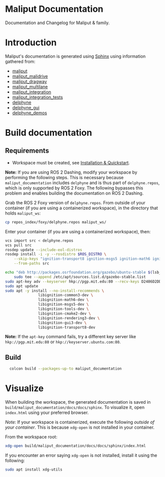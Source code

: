 # Maliput Documentation

Documentation and Changelog for Maliput & family.

# Introduction

Maliput's documentation is generated using [Sphinx](https://www.sphinx-doc.org/en/master/) using information gathered
from:
 - [maliput](https://github.com/ToyotaResearchInstitute/maliput)
 - [maliput_malidrive](https://github.com/ToyotaResearchInstitute/maliput_malidrive)
 - [maliput_dragway](https://github.com/ToyotaResearchInstitute/maliput_dragway)
 - [maliput_multilane](https://github.com/ToyotaResearchInstitute/maliput_multilane)
 - [maliput_integration](https://github.com/ToyotaResearchInstitute/maliput_integration)
 - [maliput_integration_tests](https://github.com/ToyotaResearchInstitute/maliput_integration_tests)
 - [delphyne](https://github.com/ToyotaResearchInstitute/delphyne)
 - [delphyne_gui](https://github.com/ToyotaResearchInstitute/delphyne_gui)
 - [delphyne_demos](https://github.com/ToyotaResearchInstitute/delphyne_demos)


# Build documentation

## Requirements

 * Workspace must be created, see [Installation & Quickstart](docs/installation_quickstart.rst).

__Note:__ If you are using ROS 2 Dashing, modify your workspace by performing the following steps. This is necessary
because `maliput_documentation` includes `delphyne` and is thus part of `delphyne.repos`, which is only supported by
ROS 2 Foxy. The following bypasses this problem and enables building the documentation on ROS 2 Dashing.

Grab the ROS 2 Foxy version of `delphyne.repos`. From outside of your container (if you are using a containerized
workspace), in the directory that holds `maliput_ws`:

```sh
cp repos_index/foxy/delphyne.repos maliput_ws/

```

Enter your container (if you are using a containerized workspace), then:

```sh
vcs import src < delphyne.repos
vcs pull src
rosdep update --include-eol-distros
rosdep install -i -y --rosdistro $ROS_DISTRO \
    --skip-keys "ignition-transport8 ignition-msgs5 ignition-math6 ignition-common3 ignition-gui3 ignition-rendering3 pybind11" \
    --from-paths src

echo "deb http://packages.osrfoundation.org/gazebo/ubuntu-stable $(lsb_release -cs) main" | \
    sudo tee --append /etc/apt/sources.list.d/gazebo-stable.list
sudo apt-key adv --keyserver hkp://pgp.mit.edu:80 --recv-keys D2486D2DD83DB69272AFE98867170598AF249743
sudo apt update
sudo apt -y install --no-install-recommends \
               libignition-common3-dev \
               libignition-math6-dev \
               libignition-msgs5-dev \
               libignition-tools-dev \
               libignition-cmake2-dev \
               libignition-rendering3-dev \
               libignition-gui3-dev \
               libignition-transport8-dev
```

__Note:__ If the `apt-key` command fails, try a different key server like `hkp://pgp.mit.edu:80` or
`hkp://keyserver.ubuntu.com:80`.

## Build

```sh
  colcon build --packages-up-to maliput_documentation
```

# Visualize

When building the workspace, the generated documentation is saved in `build/maliput_documentation/docs/docs/sphinx`.
To visualize it, open `index.html` using your preferred browser.

_Note:_ If your workspace is containerized, execute the following *outside of your container*. This is because
`xdg-open` is not installed in your container.

From the workspace root:

```sh
xdg-open build/maliput_documentation/docs/docs/sphinx/index.html
```

If you encounter an error saying `xdg-open` is not installed, install it using the following:

```sh
sudo apt install xdg-utils
```
